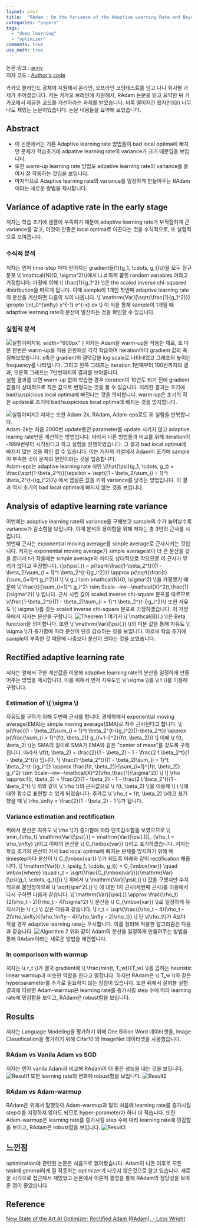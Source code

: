 ```yaml
---
layout: post
title:  "RAdam : On the Variance of the Adaptive Learning Rate and Beyond"
categories: "papers"
tags:
  - "deep learning"
  - "optimizer"
comments: true
use_math: true
---
```


논문 링크 : [arxiv](https://arxiv.org/abs/1908.03265)  
저자 코드 : [Author's code](https://github.com/LiyuanLucasLiu/RAdam)  
  
카카오 블라인드 공채에 지원해서 온라인, 오프라인 코딩테스트를 넘고 나니 회사별 과제가 주어졌습니다. 저는 카카오 브레인에 지원해서, RAdam 논문을 읽고 요약한 뒤 카카오에서 제공한 코드를 개선하라는 과제를 받았습니다. 비록 떨어지긴 했지만(:cry:) 너무나도 재밌는 논문이었습니다. 논문 내용들을 요약해 보았습니다.  

## Abstract
- 이 논문에서는 기존 Adaptive learning rate 방법들이 bad local optima에 빠지던 문제가 학습초기에 adpative learning rate의 variance가 크기 때문임을 보입니다.
- 또한 warm-up learning rate 방법도 adpative learning rate의 variance를 줄여서 잘 작동하는 것임을 보입니다.
- 마지막으로 Adaptive learning rate의 variance를 일정하게 만들어주는 RAdam이라는 새로운 방법을 제시합니다.

## Variance of adaptive rate in the early stage
저자는 학습 초기에 샘플이 부족하기 때문에 adaptive learning rate가 부적절하게 큰 variance를 갖고, 이것이 안좋은 local optima로 이끈다는 것을 수식적으로, 또 실험적으로 보여줍니다.

### 수식적 분석
저자는 먼저 time-step 마다 얻어지는 gradient들(\\({g_1, \cdots, g_t\}\\))을 모두 정규분포 \\( \mathcal{N}(0, \sigma^2)\\)에서 i.i.d 하게 뽑힌 random variables 이라고 가정합니다. 가정에 의해 \\( \frac{1}{g_1^2} \\)은 the scaled inverse chi-squared distribution을 따르게 됩니다. 이때 sample이 1개인 첫번째 adaptive learning rate의 분산을 계산하면 다음의 식이 나옵니다. \\[ \mathrm{Var}[\sqrt{\frac{1}{g_1^2}}] \propto \int_0^{\infty} x^{-1} e^{-x} dx \\] 이 식을 통해 sample이 1개일 때 adaptive learning rate의 분산이 발산하는 것을 확인할 수 있습니다.

### 실험적 분석
![실험이미지1](https://www.dropbox.com/s/fr7w6ghn0moin91/result1.jpg?raw=1){: width="600px" }
저자는 Adam을 warm-up을 적용한 채로, 또 다른 한번은 warm-up을 적용 안한채로 각각 학습하며 iteration마다 gradient 값의 측정해보았습니다. x축은 gradient의 절댓값을 log scale로 나타내었고 그래프의 높이는 frequency를 나타냅니다. 그리고 왼쪽 그래프는 iteration 1번째부터 100번까지의 결과, 오른쪽 그래프는 7만번까지의 결과를 보여줍니다.  
실험 결과를 보면 warm-up 없이 학습한 경우 iteration이 10번도 되기 전에 gradient 값들이 상대적으로 작은 값으로 변형되는 것을 볼 수 있습니다. 이러한 결과는 초기에 bad/suspicious local optima에 빠진다는 것을 의미합니다. warm-up은 초기의 작은 update로 초기에 bad/suspicious local optima에 빠지는 것을 방지합니다.

![실험이미지2](https://www.dropbox.com/s/tne3ged8gvvjhg3/result2.jpg?raw=1)
저자는 또한 Adam-2k, RAdam, Adam-eps로도 위 실험을 반복합니다.  
Adam-2k는 처음 2000번 update동안 parameter를 update 시키지 않고 adaptive learing rate만을 계산하는 방법입니다. 따라서 다른 방법들과 비교를 위해 iteration이 -1999번부터 시작된다고 하고 실험을 진행하였습니다. 그 결과 bad local optima에 빠지지 않는 것을 확인 할 수 있습니다. 이는 저자의 가설에서 Adam이 초기에 sample이 부족한 것이 문제의 원인이라는 것을 입증합니다.  
Adam-eps는 adaptive learning rate 식인 \\(\hat{\psi}(g_1, \cdots, g_t) = \frac{\sqrt{1-\beta_2^t}}{\epsilon + \sqrt{(1 - \beta_2)\sum_{i = 1}^t \beta_2^{t-i}g_i^2}}\\) 에서 엡실론 값을 키워 variance를 낮추는 방법입니다. 이 결과 역시 초기의 bad local optima에 빠지지 않는 것을 보입니다. 

## Analysis of adaptive learning rate variance
이번에는 adaptive learning rate의 variance를 구해보고 sample의 수가 늘어날수록 variance가 감소함을 보입니다. 이때 분석의 용이함을 위해 저자는 총 3번의 근사를 시킵니다.    
첫번째 근사는 exponential moving average를 simple average로 근사시키는 것입니다. 저자는 exponential moving average가 simple average보다 더 큰 분산을 갖을 뿐더러 t가 작을때는 simple average와 차이도 상대적으로 작으므로 이 근사가 무리가 없다고 주장합니다. 
\\[p(\psi(.)) = p(\sqrt{\frac{1-\beta_2^t}{(1 - \beta_2)\sum_{i = 1}^t \beta_2^{t-i}g_i^2}}) \approx p(\sqrt{\frac{t}{\sum_{i=1}^t g_i^2}}) \\]
\\( g_i \sim \mathcal{N}(0, \sigma^2) \\)을 가졍했기 때문에 \\( \frac{t}{\sum_{i=1}^t g_i^2} \sim Scale--inv--\mathcal{X}^2(t,\frac{1}{\sigma^2}) \\) 입니다. 근사 시킨 값이 scaled inverse chi-square 분포를 따르므로 \\(\frac{1-\beta_2^t}{(1 - \beta_2)\sum_{i = 1}^t \beta_2^{t-i}g_i^2}\\) 또한 자유도 \\( \sigma \\)를 갖는 scaled inverse chi-square 분포로 가정하겠습니다. 이 가정하에서 저자는 분산을 구합니다.
![Theorem 1](https://www.dropbox.com/s/2dm83bbd7op9t07/Theorem%201.png?raw=1)
여기서 \\( \\mathcal{B}(.) \\)은 Beta function을 의미합니다. 또한 \\( \mathrm{Var}[\psi(.)] \\)의 미분 값을 통해 자유도 \\( \sigma \\)가 증가함에 따라 분산이 단조 감소하는 것을 보입니다. 이로써 학습 초기에 sample이 부족한 것 때문에 나중보다 분산이 크다는 것을 보였습니다. 

## Rectified adaptive learning rate
저자는 앞에서 구한 계산값을 이용해 adaptive learning rate의 분산을 일정하게 만들어주는 방법을 제시합니다. 이를 위해서 먼저 자유도인 \\( \sigma \\)를 \\( t \\)를 이용해 구합니다.

### Estimation of \\( \sigma \\)
자유도를 구하기 위해 두번째 근사를 합니다. 경제학에서 exponential moving average(EMA)는 simple moving average(SMA)로 자주 근사된다고 합니다.
\\[ p(\frac{(1 - \beta_2)\sum_{i = 1}^t \beta_2^{t-i}g_i^2}{1-\beta_2^t}) \approx p(\frac{\sum_{i = 1}^{f(t, \beta_2)} g_{t+1-i}^2}{f(t, \beta_2)}) \\]
이때 \\( f(t, \beta_2) \\)는 SMA의 길이로 SMA가 EMA와 같은 "center of mass"를 갖도록 구해집니다. 따라서 \\(f(t, \beta_2) = \frac{2}{1 - \beta_2} - 1 - \frac{2 t \beta_2^t}{1 - \beta_2^t}\\) 입니다.
\\[ \frac{1-\beta_2^t}{(1 - \beta_2)\sum_{i = 1}^t \beta_2^{t-i}g_i^2} \approx \frac{f(t, \beta_2)}{\sum_{i=1}^{f(t, \beta_2)} g_i^2} \sim Scale--inv--\mathcal{X}^2(\rho,\frac{1}{\sigma^2}) \\]
\\[ \rho \approx f(t, \beta_2) = \frac{2}{1 - \beta_2} - 1 - \frac{2 t \beta_2^t}{1 - \beta_2^t} \\]
위와 같이 \\( \rho \\)의 근사값으로 \\( f(t, \beta_2) \\)을 이용해 \\( t \\)에 대한 함수로 표현할 수 있게 되었습니다. 추가로 \\( \rho_t = f(t, \beta_2) \\)라고 표기했을 때 \\( \rho_\infty = \frac{2}{1 - \beta_2} - 1 \\)가 됩니다.

### Variance estimation and rectification
위에서 분산은 자유도 \\( \rho \\)가 증가함에 따라 단조감소함을 보였으므로 \\( \min_{\rho_t} \mathrm{Var}[\psi(.)] = \mathrm{Var}[\psi(.)]|_ {\rho_t = \rho_\infty} \\)이고 이때의 분산을 \\( C_{\mbox{var}} \\)라고 표기하겠습니다. 저자는 학습 초기의 분산이 커서 bad local optima에 빠지는 문제를 방지하기 위해 매 timestep마다 분산이 \\( C_{\mbox{var}} \\)가 되도록 아래와 같이 rectification 해줍니다.
\\[
  \mathrm{Var}[r_t \,\psi(g_1, \cdots, g_t)] = C_{\mbox{var}}
  \quad
  \mbox{where}
  \quad
  r_t = \sqrt{\frac{C_{\mbox{var}}}{\mathrm{Var}[\psi(g_1, \cdots, g_t)]}}
\\]
위에서 \\( \mathrm{Var}[\psi(.)] \\) 값을 구했지만 수치적으로 불안정하므로 \\( \sqrt{\psi^2(.)} \\) 에 대한 1차 근사(세번째 근사)를 이용해서 다시 구하면 다음과 같습니다.
\\[ \mathrm{Var}[\psi(.)] \approx \frac{\rho_t}{2(\rho_t - 2)(\rho_t - 4)\sigma^2} \\]
분산을 \\( C_{\mbox{var}} \\)로 일정하게 유지시키는 \\( r_t \\) 값은 다음과 같습니다.
\\[
r_t = \sqrt{\frac{(\rho_t - 4)(\rho_t - 2)\rho_\infty}{(\rho_\infty - 4)(\rho_\infty - 2)\rho_t}}
\\]
단 \\(\rho_t\\)가 4보다 작을 경우 adaptive learning rate는 무시합니다. 이를 정리해 적용한 알고리즘은 다음과 같습니다.
![Algorithm 2](https://www.dropbox.com/s/lnmad7y7hac01q7/algorithm.png?raw=1)
위와 같이 Adam의 분산을 일정하게 만들어주는 방법을 통해 RAdam이라는 새로운 방법을 제안합니다. 
### In comparison with warmup
저자는 \\( r_t \\)가 결국 gradient에 \\( \frac{min(t, T_w)}{T_w} \\)을 곱하는 heuristic linear warmup과 비슷한 역할을 한다고 말합니다. 하지만 RAdam은 \\( T_w \\)와 같은 hyperparameter를 추가로 필요하지 않는 장점이 있습니다. 또한 뒤에서 살펴볼 실험 결과에 따르면 Adam-warmup은 learning rate를 증가시킬 step 수에 따라 learning rate에 민감함을 보이고, RAdam은 robust함을 보입니다.

## Results
저자는 Language Modeling을 평가하기 위해 One Billion Word 데이터셋을, Image Classification을 평가하기 위해 Cifar10 와 ImageNet 데이터셋을 사옹했습니다.

### RAdam vs Vanila Adam vs SGD
저자는 먼저 vanila Adam과 비교해 RAdam이 더 좋은 성능을 내는 것을 보입니다.
![Result1](https://www.dropbox.com/s/fbrghwh9tjiddyq/result3.png?raw=1)
또한 learning rate의 변화에 robust함을 보입니다.
![Result2](https://www.dropbox.com/s/1u2gbp19lu981zm/result4.png?raw=1)

### RAdam vs Adam-warmup
RAdam은 위에서 말했듯이 Adam-warmup과 달리 처음에 learning rate를 증가시킬 step수를 지정하지 않아도 되므로 hyper-parameter가 하나 더 적습니다. 또한 Adam-warmup은 learning rate를 증가시킬 step 수에 따라 learning rate에 민감함을 보이고, RAdam은 robust함을 보입니다.
![Result3](https://www.dropbox.com/s/l6az85a1i2r8mep/result5.png?raw=1)

## 느낀점
optimization에 관련된 논문은 처음으로 읽어봤습니다. Adam이 나온 이후로 모든 task에 general하게 잘 작동하는 optimizer가 나오지 않은것으로 알고 있습니다. 새로운 시각으로 접근해서 재밌었고 논문에서 이론적 증명을 통해 RAdam의 정당성을 보여준 점이 좋았습니다.

## Reference
[New State of the Art AI Optimizer: Rectified Adam (RAdam). - Less Wright](https://medium.com/@lessw/new-state-of-the-art-ai-optimizer-rectified-adam-radam-5d854730807b)